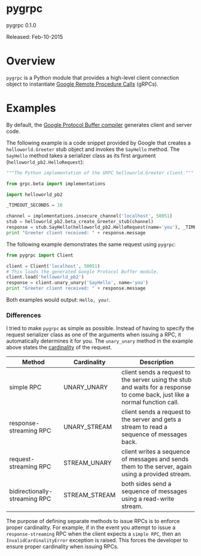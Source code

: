 # pygrpc

pygrpc 0.1.0

Released: Feb-10-2015

# Overview

`pygrpc` is a Python module that provides a high-level client connection object to instantiate [Google Remote Procedure Calls](http://www.grpc.io/) (gRPCs).

# Examples

By default, the [Google Protocol Buffer compiler](http://www.grpc.io/docs/tutorials/basic/python.html#generating-client-and-server-code) generates client and server code.

The following example is a code snippet provided by Google that creates a `helloworld.Greeter` stub object and invokes the `SayHello` method. The `SayHello` method takes a serializer class as its first argument (`helloworld_pb2.HelloRequest`):

```python
"""The Python implementation of the GRPC helloworld.Greeter client."""

from grpc.beta import implementations

import helloworld_pb2

_TIMEOUT_SECONDS = 10

channel = implementations.insecure_channel('localhost', 50051)
stub = helloworld_pb2.beta_create_Greeter_stub(channel)
response = stub.SayHello(helloworld_pb2.HelloRequest(name='you'), _TIMEOUT_SECONDS)
print "Greeter client received: " + response.message
```

The following example demonstrates the same request using `pygrpc`:

```python
from pygrpc import Client

client = Client('localhost', 50051)
# This loads the generated Google Protocol Buffer module.
client.load('helloworld_pb2')
response = client.unary_unary('SayHello', name='you')
print "Greeter client received: " + response.message
```

Both examples would output: `Hello, you!`.

### Differences

I tried to make `pygrpc` as simple as possible. Instead of having to specify the request serializer class as one of the arguments when issuing a RPC, it automatically determines it for you. The `unary_unary` method in the example above states the [cardinality](http://www.grpc.io/docs/tutorials/basic/python.html#defining-the-service) of the request.

| Method                        | Cardinality   | Description                                                                                                                  |
|-------------------------------|---------------|------------------------------------------------------------------------------------------------------------------------------|
| simple RPC                    | UNARY_UNARY   | client sends a request to the server using the stub and waits for a response to come back, just like a normal function call. |
| response-streaming RPC        | UNARY_STREAM  | client sends a request to the server and gets a stream to read a sequence of messages back.                                  |
| request-streaming RPC         | STREAM_UNARY  | client writes a sequence of messages and sends them to the server, again using a provided stream.                            |
| bidirectionally-streaming RPC | STREAM_STREAM | both sides send a sequence of messages using a read-write stream.                                                            |

The purpose of defining separate methods to issue RPCs is to enforce proper cardinality. For example, if in the event you attempt to issue a `response-streaming` RPC when the client expects a `simple RPC`, then an `InvalidCardinalityError` exception is raised. This forces the developer to ensure proper cardinality when issuing RPCs.
